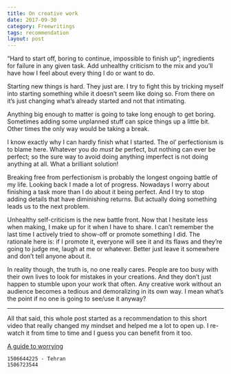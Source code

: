 ```yaml
---
title: On creative work
date: 2017-09-30
category: Freewritings
tags: recommendation
layout: post
---
```


“Hard to start off, boring to continue, impossible to finish up”; ingredients for failure in any given task.
Add unhealthy criticism to the mix and you’ll have how I feel about every thing I do or want to do.

Starting new things is hard. They just are. I try to fight this by tricking myself into starting something while it doesn’t seem like doing so. From there on it’s just changing what’s already started and not that intimating. 

Anything big enough to matter is going to take long enough to get boring. Sometimes adding some unplanned stuff can spice things up a little bit. Other times the only way would be taking a break.

I know exactly why I can hardly finish what I started. The ol’ perfectionism is to blame here. Whatever you do *must be* perfect, but nothing can ever be perfect; so the sure way to avoid doing anything imperfect is not doing anything at all. What a brilliant solution!

Breaking free from perfectionism is probably the longest ongoing battle of my life. Looking back I made a lot of progress. Nowadays I worry about finishing a task more than I do about it being perfect. And I try to stop adding details that have diminishing returns. But actually doing something leads us to the next problem.

Unhealthy self-criticism is the new battle front. Now that I hesitate less when making, I make up for it when I have to share. I can’t remember the last time I actively tried to show-off or promote something I did. The rationale here is: if I promote it, everyone will see it and its flaws and they’re going to judge me, laugh at me or whatever. Better just leave it somewhere and don’t tell anyone about it.

In reality though, the truth is, no one really cares. People are too busy with their own lives to look for mistakes in your creations. And they don’t just happen to stumble upon your work that often. Any creative work without an audience becomes a tedious and demoralizing in its own way. I mean what’s the point if no one is going to see/use it anyway?

---

All that said, this whole post started as a recommendation to this short video that really changed my mindset and helped me a lot to open up. I re-watch it from time to time and I guess you can benefit from it too.

[A guide to worrying](https://www.youtube.com/watch?v=k5RH3BdXDOY)

```
1506644225 - Tehran  
1506723544  
```
